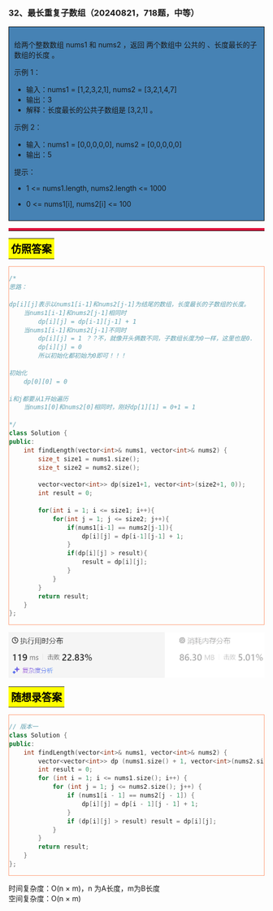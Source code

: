 ### 32、最长重复子数组（20240821，718题，中等）
<div style="border: 1px solid black; padding: 10px; background-color: SteelBlue;">

给两个整数数组 nums1 和 nums2 ，返回 两个数组中 公共的 、长度最长的子数组的长度 。

 

示例 1：

- 输入：nums1 = [1,2,3,2,1], nums2 = [3,2,1,4,7]
- 输出：3
- 解释：长度最长的公共子数组是 [3,2,1] 。

示例 2：

- 输入：nums1 = [0,0,0,0,0], nums2 = [0,0,0,0,0]
- 输出：5
 

提示：

- 1 <= nums1.length, nums2.length <= 1000
- 0 <= nums1[i], nums2[i] <= 100

  </p>
</div>

<hr style="border-top: 5px solid #DC143C;">
<table>
  <tr>
    <td bgcolor="Yellow" style="padding: 5px; border: 0px solid black;">
      <span style="font-weight: bold; font-size: 20px;color: black;">
      仿照答案 
      </span>
    </td>
  </tr>
</table>
<div style="padding: 0px; border: 1.5px solid LightSalmon; margin-bottom: 10px;">

```C++ {.line-numbers}
/*
思路：

dp[i][j]表示以nums1[i-1]和nums2[j-1]为结尾的数组，长度最长的子数组的长度。
    当nums1[i-1]和nums2[j-1]相同时
        dp[i][j] = dp[i-1][j-1] + 1
    当nums1[i-1]和nums2[j-1]不同时
        dp[i][j] = 1 ？？不，就像开头俩数不同，子数组长度为0一样，这里也是0.
        dp[i][j] = 0
        所以初始化都初始为0即可！！！

初始化
    dp[0][0] = 0

i和j都要从1开始遍历
    当nums1[0]和nums2[0]相同时，刚好dp[1][1] = 0+1 = 1

*/
class Solution {
public:
    int findLength(vector<int>& nums1, vector<int>& nums2) {
        size_t size1 = nums1.size();
        size_t size2 = nums2.size();

        vector<vector<int>> dp(size1+1, vector<int>(size2+1, 0));
        int result = 0;

        for(int i = 1; i <= size1; i++){
            for(int j = 1; j <= size2; j++){
                if(nums1[i-1] == nums2[j-1]){
                    dp[i][j] = dp[i-1][j-1] + 1;
                }
                if(dp[i][j] > result){
                    result = dp[i][j];
                }
            }
        }
        return result;
    }
};
```

</div>

![alt text](image/100bfa5f16018726dc401c180c4f96d.png)

<table>
  <tr>
    <td bgcolor="Yellow" style="padding: 5px; border: 0px solid black;">
      <span style="font-weight: bold; font-size: 20px;color: black;">
      随想录答案
      </span>
    </td>
  </tr>
</table>

<div style="padding: 0px; border: 1.5px solid LightSalmon; margin-bottom: 10px">

```C++ {.line-numbers}
// 版本一
class Solution {
public:
    int findLength(vector<int>& nums1, vector<int>& nums2) {
        vector<vector<int>> dp (nums1.size() + 1, vector<int>(nums2.size() + 1, 0));
        int result = 0;
        for (int i = 1; i <= nums1.size(); i++) {
            for (int j = 1; j <= nums2.size(); j++) {
                if (nums1[i - 1] == nums2[j - 1]) {
                    dp[i][j] = dp[i - 1][j - 1] + 1;
                }
                if (dp[i][j] > result) result = dp[i][j];
            }
        }
        return result;
    }
};
```
</div>

时间复杂度：O(n × m)，n 为A长度，m为B长度  
空间复杂度：O(n × m)

